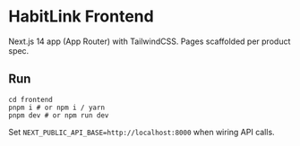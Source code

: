 # HabitLink Frontend

Next.js 14 app (App Router) with TailwindCSS. Pages scaffolded per product spec.

## Run
```
cd frontend
pnpm i # or npm i / yarn
pnpm dev # or npm run dev
```

Set `NEXT_PUBLIC_API_BASE=http://localhost:8000` when wiring API calls.
